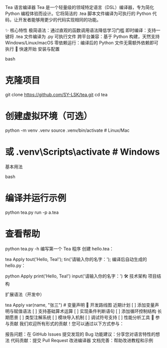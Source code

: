 Tea 语言编译器
Tea 是一个轻量级的领域特定语言（DSL）编译器，专为简化 Python 编程体验而设计。它将简洁的 .tea 脚本文件编译为可执行的 Python 代码，让开发者能够用更少的代码实现相同的功能。

✨ 核心特性
极简语法：通过直观的函数调用语法降低学习门槛
即时编译：支持一键将 .tea 文件编译为 .py 可执行文件
跨平台兼容：基于 Python 构建，天然支持 Windows/Linux/macOS
零依赖运行：编译后的 Python 文件无需额外依赖即可执行
🚀 快速开始
安装与配置

bash
# 克隆项目
git clone https://github.com/SY-LSK/tea.git
cd tea

# 创建虚拟环境（可选）
python -m venv .venv
source .venv/bin/activate  # Linux/Mac
# 或 .venv\Scripts\activate  # Windows
基本用法

bash
# 编译并运行示例
python tea.py run -p a.tea

# 查看帮助
python tea.py -h
编写第一个 Tea 程序
创建 hello.tea：


tea
Apply
tout('Hello, Tea!');
tin('请输入你的名字：');
编译后自动生成的 hello.py：


python
Apply
print('Hello, Tea!')
input('请输入你的名字：')
🛠️ 技术架构
项目结构

扩展语法（开发中）

tea
Apply
var(name, "张三")  # 变量声明
🎯 开发路线图
近期计划
[ ] 添加变量声明与赋值语法
[ ] 支持基础算术运算
[ ] 实现条件判断语句
[ ] 添加循环控制结构
长期愿景
[ ] 类型注解系统
[ ] 模块导入机制
[ ] 调试符号支持
[ ] 性能分析工具
🤝 参与贡献
我们欢迎所有形式的贡献！您可以通过以下方式参与：

报告问题：在 GitHub Issues 提交发现的 Bug
功能建议：分享您对语言特性的想法
代码贡献：提交 Pull Request 改进编译器
文档完善：帮助改进教程和示例
